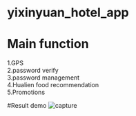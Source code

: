 # yixinyuan_hotel_app
# Main function
1.GPS 
<br />2.password verify
<br />3.password management
<br />4.Hualien food recommendation
<br />5.Promotions

#Result demo
![capture](https://user-images.githubusercontent.com/22950881/43255143-980a7922-90fb-11e8-9518-88c4def9fa19.PNG)
